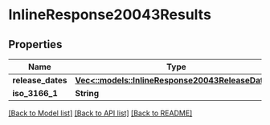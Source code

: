# InlineResponse20043Results

## Properties

Name | Type | Description | Notes
------------ | ------------- | ------------- | -------------
**release_dates** | [**Vec<::models::InlineResponse20043ReleaseDates>**](inline_response_200_43_release_dates.md) |  | [optional] 
**iso_3166_1** | **String** |  | [optional] 

[[Back to Model list]](../README.md#documentation-for-models) [[Back to API list]](../README.md#documentation-for-api-endpoints) [[Back to README]](../README.md)


